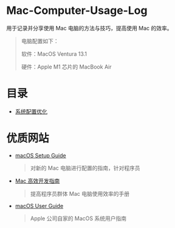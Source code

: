 # Mac-Computer-Usage-Log

用于记录并分享使用 Mac 电脑的方法与技巧，提高使用 Mac 的效率。

> 电脑配置如下：
> 
> 软件：MacOS Ventura 13.1  
> 
> 硬件：Apple M1 芯片的 MacBook Air


# 目录
- [系统配置优化](系统级配置优化.md)


# 优质网站
- [macOS Setup Guide](https://sourabhbajaj.com/mac-setup/)

  > 对新的 Mac 电脑进行配置的指南，针对程序员
- [Mac 高效开发指南](https://xiaozhuanlan.com/Effective-Mac)
  > 提高程序员群体 Mac 电脑使用效率的手册
- [macOS User Guide](https://support.apple.com/en-gb/guide/mac-help/welcome/mac)
  > Apple 公司自家的 MacOS 系统用户指南
